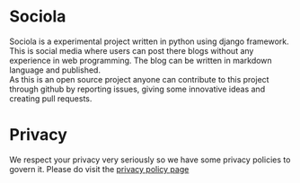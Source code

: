 # Sociola
Sociola is a experimental project written in python using django
framework. This is social media where users can post there blogs without
any experience in web programming. The blog can be written in markdown
language and published.<br>
As this is an open source project anyone can contribute to this project
through github by reporting issues, giving some innovative ideas and
creating pull requests.

# Privacy
We respect your privacy very seriously so we have some privacy policies to
govern it. Please do visit the [privacy policy page](github.com/ayuzzh/sociola/docs/privacy_policy.mc)
